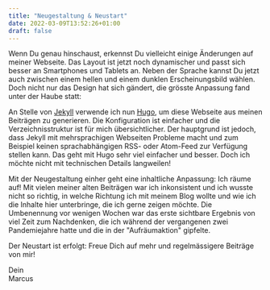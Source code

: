 ```yaml
---
title: "Neugestaltung & Neustart"
date: 2022-03-09T13:52:26+01:00
draft: false
---
```


Wenn Du genau hinschaust, erkennst Du vielleicht einige Änderungen auf meiner Webseite. Das Layout ist jetzt noch dynamischer und passt sich besser an Smartphones und Tablets an. Neben der Sprache kannst Du jetzt auch zwischen einem hellen und einem dunklen Erscheinungsbild wählen. Doch nicht nur das Design hat sich gändert, die grösste Anpassung fand unter der Haube statt:

An Stelle von [Jekyll](https://jekyllrb.com/) verwende ich nun [Hugo](https://gohugo.io/), um diese Webseite aus meinen Beiträgen zu generieren. Die Konfiguration ist einfacher und die Verzeichnisstruktur ist für mich übersichtlicher. Der hauptgrund ist jedoch, dass Jekyll mit mehrsprachigen Webseiten Probleme macht und zum Beispiel keinen sprachabhängigen RSS- oder Atom-Feed zur Verfügung stellen kann. Das geht mit Hugo sehr viel einfacher und besser. Doch ich möchte nicht mit technischen Details langweilen!

Mit der Neugestaltung einher geht eine inhaltliche Anpassung: Ich räume auf! Mit vielen meiner alten Beiträgen war ich inkonsistent und ich wusste nicht so richtig, in welche Richtung ich mit meinem Blog wollte und wie ich die Inhalte hier unterbringe, die ich gerne zeigen möchte. Die Umbenennung vor wenigen Wochen war das erste sichtbare Ergebnis von viel Zeit zum Nachdenken, die ich während der vergangenen zwei Pandemiejahre hatte und die in der "Aufräumaktion" gipfelte.

Der Neustart ist erfolgt: Freue Dich auf mehr und regelmässigere Beiträge von mir!

Dein  
Marcus
